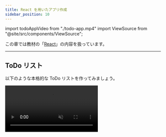 ```yaml
---
title: React を用いたアプリ作成
sidebar_position: 10
---
```


import todoAppVideo from "./todo-app.mp4"
import ViewSource from "@site/src/components/ViewSource";

この章では教材の「[React](../../4-advanced/04-react/index.md)」の内容を扱っています。

---

## ToDo リスト

以下のような本格的な ToDo リストを作ってみましょう。

<video src={todoAppVideo} loop autoPlay muted controls />

- ToDo のカテゴリを自分で作成できます
- カテゴリごとにタスクを追加することができます
- ToDo の削除・編集ができます
- ToDo が完了したらチェックをつけることができます
- カテゴリを削除するとその配下にある ToDo も削除されます

### ヒント

以下ヒントです。

#### ヒント１

いきなりデザインも機能も同時に本格的にするのは複雑なので、まずは最小限の機能に焦点を絞るのがよいでしょう。手始めに、カテゴリなどは考えず ToDo を追加・削除・編集するアプリを作ってみましょう。

この教材の [React の章](../../4-advanced/04-react/index.md#課題-2)で簡単な ToDo アプリを実際に作っている箇所もあるので、そちらも参考にしてみましょう。

#### ヒント２

大まかにみれば、肝心の ToDo に関しては次のようなモデル（型）を用意すればよさそうです

```javascript
type Todo = {
  id: number, // ToDoのid
  category: string, // ToDoの属するカテゴリ
  content: string, // ToDoの内容
  isDone: boolean, // ToDoが完了しているかどうか
};
```

そして複数の ToDo をまとめてリストとして管理します。

```javascript
const [todos, setTodos] = useState<Todo[]>([]);

const addTodo = (newTodo: Todo) => {
    // todosを更新する操作
};

const updateTodoContent = (id: number, newContent: string) => {
    // todoの内容を更新する操作
};

const updateTodoIsDone = (id: number) => {
    // todoが完了したかを更新する操作
};

const removeTodo = (id: number) => {
    // todosを削除する操作
}
```

また、カテゴリもリストに格納して管理できます。

```javascript
const [categories, setCategories] = useState<string[]>([]);

const addCategory = (newCategory: string) => {
    // カテゴリを追加する操作
}

const removeCategory = (existingCategory: string) => {
    // カテゴリを削除する操作
}
```

### 解答例

以下解答例です。

<ViewSource url={import.meta.url} path="_sample" />
